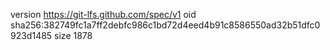version https://git-lfs.github.com/spec/v1
oid sha256:382749fc1a7ff2debfc986c1bd72d4eed4b91c8586550ad32b51dfc0923d1485
size 1878
